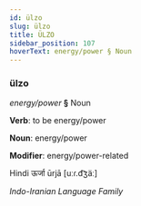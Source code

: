 ```yaml
---
id: ülzo
slug: ülzo
title: ÜLZO
sidebar_position: 107
hoverText: energy/power § Noun
---
```


### ülzo

*energy/power* **§** Noun

**Verb**: to be energy/power

**Noun**: energy/power

**Modifier**: energy/power-related

Hindi ऊर्जा ūrjā [uːɾ.d͡ʒäː]

*Indo-Iranian Language Family*